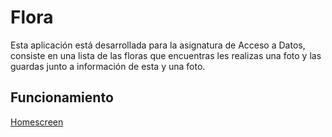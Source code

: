 # Flora
Esta aplicación está desarrollada para la asignatura de Acceso a Datos, consiste en una lista de las floras que encuentras les realizas una foto y las guardas junto a información de esta y una foto. 


## Funcionamiento
[Homescreen](/../master/Images/Homescreen.png)
